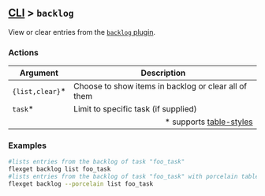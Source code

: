 ## [CLI](/CLI) > `backlog`
View or clear entries from the [`backlog` plugin](/Plugins/backlog).
### Actions
| Argument | Description |
| --- | --- |
| `{list,clear}`* | Choose to show items in backlog or clear all of them |
| `task`* | Limit to specific task (if supplied) |
||<div align="right">* supports [table-styles](/CLI/--table-styles)</div>|

### Examples
```bash
#lists entries from the backlog of task "foo_task"
flexget backlog list foo_task
#lists entries from the backlog of task "foo_task" with porcelain table type
flexget backlog --porcelain list foo_task
```